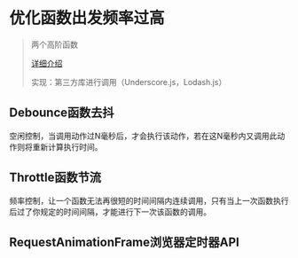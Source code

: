 # 优化函数出发频率过高

> 两个高阶函数
>
> [详细介绍](https://zhuanlan.zhihu.com/p/45721166)
>
> 实现：第三方库进行调用（Underscore.js，Lodash.js）

## Debounce函数去抖

空闲控制，当调用动作过N毫秒后，才会执行该动作，若在这N毫秒内又调用此动作则将重新计算执行时间。

## Throttle函数节流

频率控制，让一个函数无法再很短的时间间隔内连续调用，只有当上一次函数执行后过了你规定的时间间隔，才能进行下一次该函数的调用。

## RequestAnimationFrame浏览器定时器API
